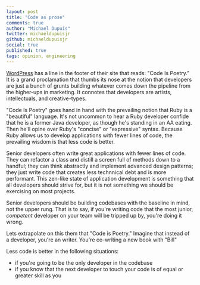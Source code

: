 ```yaml
---
layout: post
title: "Code as prose"
comments: true
author: "Michael Dupuis"
twitter: michaeldupuisjr
github: michaeldupuisjr
social: true
published: true
tags: opinion, engineering
---
```


[WordPress](http://wordpress.org) has a line in the footer of their site
that reads: "Code Is Poetry." It is a grand proclamation that thumbs
its nose at the notion that developers are just a bunch of grunts
building whatever comes down the pipeline from the higher-ups in
marketing. It connotes that developers are artists,
intellectuals, and creative-types.

"Code Is Poetry" goes hand in hand with the prevailing notion that Ruby is a
"beautiful" language. It's not uncommon to hear a Ruby developer confide that he
is a former Java developer, as though he's standing in an AA
eating. Then he'll opine over Ruby's "concise" or "expressive" syntax.
Because Ruby allows us to develop applications with fewer lines of code,
the prevailing wisdom is that less code is better. 

Senior developers often write great applications with fewer lines of code. They can refactor a class and distill a screen full of methods down to a handful; they can think abstractly and implement advanced design patterns; they just write code that creates less technnical debt and is more performant. This zen-like state of application development is something that all
developers should strive for, but it is not something we should be
exercising on most projects.

Senior developers should be building codebases with the baseline in
mind, not the upper rung. That is to say, if you're writing code that
the most junior, *competent* developer on your team will be tripped up
by, you're doing it wrong.

Lets extrapolate on this them that "Code is Poetry." Imagine that
instead of a developer, you're an writer. You're co-writing a new book
with "Bill"

Less code is better in the following situations:
* if you're going to be the only developer in the codebase
* if you know that the next developer to touch your code is of equal or
  greater skill as you
